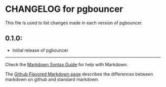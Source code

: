 # CHANGELOG for pgbouncer

This file is used to list changes made in each version of pgbouncer.

## 0.1.0:

* Initial release of pgbouncer

- - -
Check the [Markdown Syntax Guide](http://daringfireball.net/projects/markdown/syntax) for help with Markdown.

The [Github Flavored Markdown page](http://github.github.com/github-flavored-markdown/) describes the differences between markdown on github and standard markdown.
